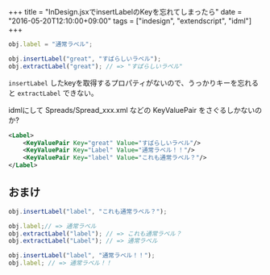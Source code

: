 +++
title = "InDesign.jsxでinsertLabelのKeyを忘れてしまったら"
date = "2016-05-20T12:10:00+09:00"
tags = ["indesign", "extendscript", "idml"]
+++


```js
obj.label = "通常ラベル";

obj.insertLabel("great", "すばらしいラベル");
obj.extractLabel("great"); // => "すばらしいラベル"
```

`insertLabel` したkeyを取得するプロパティがないので、うっかりキーを忘れると `extractLabel` できない。

idmlにして Spreads/Spread_xxx.xml などの KeyValuePair をさぐるしかないのか?

```xml
<Label>
	<KeyValuePair Key="great" Value="すばらしいラベル"/>
	<KeyValuePair Key="Label" Value="通常ラベル！！"/>
	<KeyValuePair Key="label" Value="これも通常ラベル？"/>
</Label>
```


## おまけ

```js
obj.insertLabel("label", "これも通常ラベル？");

obj.label;// => 通常ラベル
obj.extractLabel("label"); // => これも通常ラベル？
obj.extractLabel("Label"); // => 通常ラベル

obj.insertLabel("label", "通常ラベル！！");
obj.label; // => 通常ラベル！！
```




